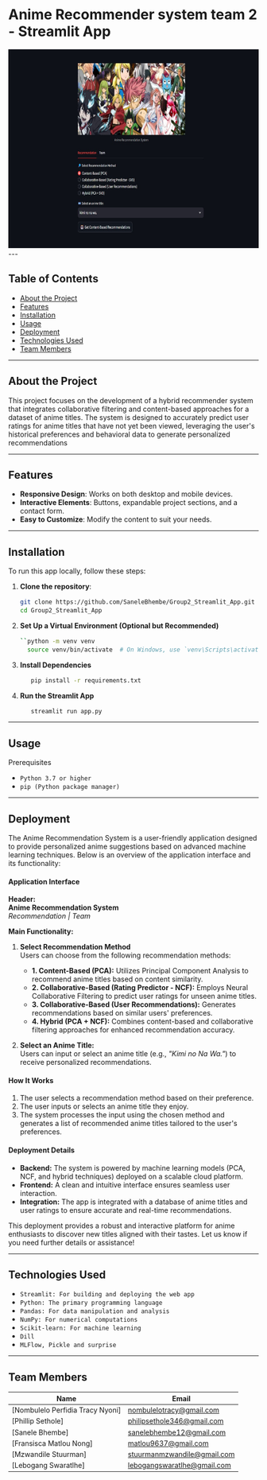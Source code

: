 # Anime Recommender system team 2 - Streamlit App

<div id="s_image" align="center">
  <img src="Streamlit app screenshot.jpeg" width="850" height="400" alt=""/>
</div>
---

## Table of Contents
- [About the Project](#about-the-project)
- [Features](#features)
- [Installation](#installation)
- [Usage](#usage)
- [Deployment](#deployment)
- [Technologies Used](#technologies-used)
- [Team Members](#team-members)
---

## About the Project <a class="anchor" id="about-the-project"></a> 

This project focuses on the development of a hybrid recommender system that integrates collaborative filtering and content-based approaches for a dataset of anime titles. The system is designed to accurately predict user ratings for anime titles that have not yet been viewed, leveraging the user's historical preferences and behavioral data to generate personalized recommendations

---

## Features <a class="anchor" id="features"></a>
- **Responsive Design**: Works on both desktop and mobile devices.
- **Interactive Elements**: Buttons, expandable project sections, and a contact form.
- **Easy to Customize**: Modify the content to suit your needs.

---

## Installation <a class="anchor" id="installation"></a>
To run this app locally, follow these steps:

1. **Clone the repository**:
   ```bash
   git clone https://github.com/SaneleBhembe/Group2_Streamlit_App.git
   cd Group2_Streamlit_App
2. **Set Up a Virtual Environment (Optional but Recommended)**
   ```bash
   ``python -m venv venv
     source venv/bin/activate  # On Windows, use `venv\Scripts\activate`
3. **Install Dependencies**
   ```bash
      pip install -r requirements.txt

4. **Run the Streamlit App**
   ```bash
      streamlit run app.py
---

## Usage <a class="anchor" id="usage"></a>
Prerequisites
- `Python 3.7 or higher`
- `pip (Python package manager)`
---
## Deployment <a class="anchor" id="deployment"></a>

The Anime Recommendation System is a user-friendly application designed to provide personalized anime suggestions based on advanced machine learning techniques. Below is an overview of the application interface and its functionality:

#### **Application Interface**

**Header:**  
**Anime Recommendation System**  
*Recommendation | Team*  

**Main Functionality:**  

1. **Select Recommendation Method**  
   Users can choose from the following recommendation methods:  
   - **1. Content-Based (PCA):** Utilizes Principal Component Analysis to recommend anime titles based on content similarity.  
   - **2. Collaborative-Based (Rating Predictor - NCF):** Employs Neural Collaborative Filtering to predict user ratings for unseen anime titles.  
   - **3. Collaborative-Based (User Recommendations):** Generates recommendations based on similar users' preferences.  
   - **4. Hybrid (PCA + NCF):** Combines content-based and collaborative filtering approaches for enhanced recommendation accuracy.  

2. **Select an Anime Title:**  
   Users can input or select an anime title (e.g., *"Kimi no Na Wa."*) to receive personalized recommendations.  


#### **How It Works**  
1. The user selects a recommendation method based on their preference.  
2. The user inputs or selects an anime title they enjoy.  
3. The system processes the input using the chosen method and generates a list of recommended anime titles tailored to the user's preferences.  


#### **Deployment Details**  
- **Backend:** The system is powered by machine learning models (PCA, NCF, and hybrid techniques) deployed on a scalable cloud platform.  
- **Frontend:** A clean and intuitive interface ensures seamless user interaction.  
- **Integration:** The app is integrated with a database of anime titles and user ratings to ensure accurate and real-time recommendations.  


This deployment provides a robust and interactive platform for anime enthusiasts to discover new titles aligned with their tastes. Let us know if you need further details or assistance!


---
## Technologies Used <a class="anchor" id="technologies-used"></a>
- `Streamlit: For building and deploying the web app`
- `Python: The primary programming language`
- `Pandas: For data manipulation and analysis`
- `NumPy: For numerical computations`
- `Scikit-learn: For machine learning`
- `Dill`
- `MLFlow, Pickle and surprise `


---
## Team Members<a class="anchor" id="team-members"></a>

| Name                                                                                        |  Email              
|---------------------------------------------------------------------------------------------|--------------------             
|[Nombulelo Perfidia Tracy Nyoni]                                                             |	nombulelotracy@gmail.com
|[Phillip	Sethole]                                                                            |	philipsethole346@gmail.com
|[Sanele Bhembe] 	                                                                            | sanelebhembe12@gmail.com
|[Fransisca Matlou Nong]	                                                                    | matlou9637@gmail.com
|[Mzwandile Stuurman]	                                                                        | stuurmanmzwandile@gmail.com
|[Lebogang Swaratlhe]	                                                                        | lebogangswaratlhe@gmail.com

